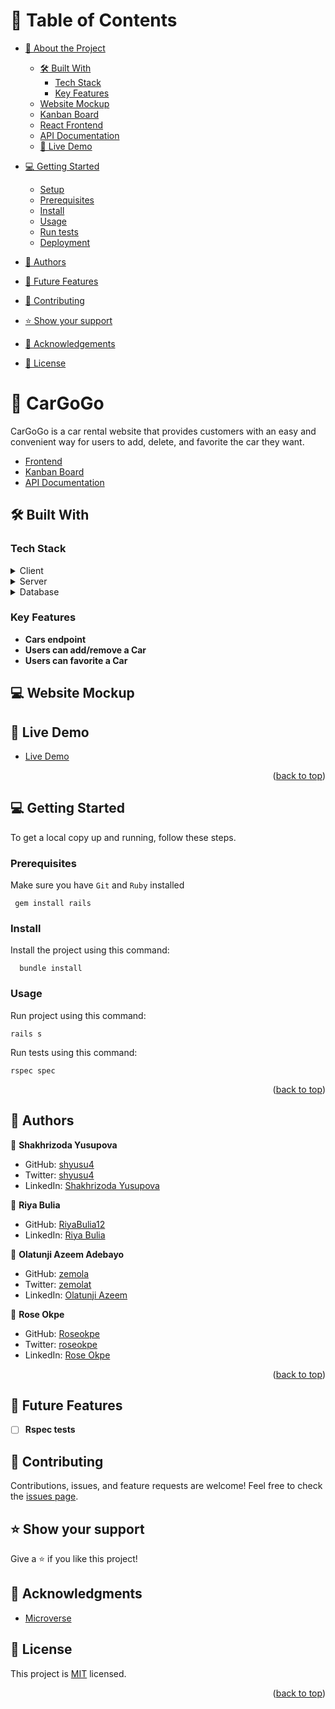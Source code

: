 <a name="readme-top"></a>
# 📗 Table of Contents

- [📖 About the Project](#about-project)
  - [🛠 Built With](#built-with)
    - [Tech Stack](#tech-stack)
    - [Key Features](#key-features)
  - [Website Mockup](#screenshots)
  - [Kanban Board](#kanban-board)
  - [React Frontend](#react-frontend)
  - [API Documentation](#api-docs)
  - [🚀 Live Demo](#live-demo)
  
- [💻 Getting Started](#getting-started)
  - [Setup](#setup)
  - [Prerequisites](#prerequisites)
  - [Install](#install)
  - [Usage](#usage)
  - [Run tests](#run-tests)
  - [Deployment](#triangular_flag_on_post-deployment)
- [👥 Authors](#authors)
- [🔭 Future Features](#future-features)
- [🤝 Contributing](#contributing)
- [⭐️ Show your support](#support)
- [🙏 Acknowledgements](#acknowledgements)
- [📝 License](#license)

<!-- PROJECT DESCRIPTION -->

# 📖 CarGoGo <a name="about-project"></a>
CarGoGo is a car rental website that provides customers with an easy and convenient way for users to add, delete, and favorite the car they want.

- [Frontend](https://github.com/RiyaBulia12/Cargogo-front-end)<a name="react-frontend"></a>
- [Kanban Board](https://github.com/users/RiyaBulia12/projects/8/views/1)<a name="kanban-board"></a>
- [API Documentation]()<a name="api-docs"></a>

## 🛠 Built With <a name="built-with"></a>

### Tech Stack <a name="tech-stack"></a>

<details>
  <summary>Client</summary>
  <ul>
    <li><a href="https://reactjs.org/">React.js</a></li>
  </ul>
</details>

<details>
  <summary>Server</summary>
  <ul>
    <li>Rails</li>
  </ul>
</details>

<details>
<summary>Database</summary>
  <ul>
    <li><a href="https://www.postgresql.org/">PostgreSQL</a></li>
  </ul>
</details>

<!-- Features -->

### Key Features <a name="key-features"></a>

- **Cars endpoint**
- **Users can add/remove a Car**
- **Users can favorite a Car**

## 💻 Website Mockup <a name="screenshots"></a>

<!-- Kanban Board -->
<!-- API Docs -->
<!-- ER DIAGRAM-->


## 🚀 Live Demo <a name="live-demo"></a>

- [Live Demo]()

<p align="right">(<a href="#readme-top">back to top</a>)</p>

<!-- GETTING STARTED -->
## 💻 Getting Started <a name="getting-started"></a>

To get a local copy up and running, follow these steps.
### Prerequisites

Make sure you have `Git` and `Ruby` installed
```
 gem install rails
```

### Install

Install the project using this command:

```
  bundle install
```

### Usage

Run project using this command:

```
rails s
```

Run tests using this command:
```
rspec spec
```

<p align="right">(<a href="#readme-top">back to top</a>)</p>

<!-- AUTHORS -->

## 👥 Authors <a name="authors"></a>

👤 **Shakhrizoda Yusupova**

- GitHub: [shyusu4](https://github.com/shyusu4)
- Twitter: [shyusu4](https://twitter.com/shyusu4)
- LinkedIn: [Shakhrizoda Yusupova](https://www.linkedin.com/in/shyusu4)

👤 **Riya Bulia**

- GitHub: [RiyaBulia12](https://github.com/RiyaBulia12)
- LinkedIn: [Riya Bulia](https://linkedin.com/in/riya-bulia)

👤 **Olatunji Azeem Adebayo**

- GitHub: [zemola](https://github.com/zemola)
- Twitter: [zemolat](https://twitter.com/zemolat)
- LinkedIn: [Olatunji Azeem](https://www.linkedin.com/in/olatunji-azeem)

👤 **Rose Okpe**

- GitHub: [Roseokpe](https://github.com/Roseokpe)
- Twitter: [roseokpe](https://twitter.com/roseokpe)
- LinkedIn: [Rose Okpe](https://www.linkedin.com/in/roseokpe)

<p align="right">(<a href="#readme-top">back to top</a>)</p>

<!-- FUTURE FEATURES -->

## 🔭 Future Features <a name="future-features"></a>

- [ ] **Rspec tests**

<!-- CONTRIBUTING -->

## 🤝 Contributing <a name="contributing"></a>

Contributions, issues, and feature requests are welcome!
Feel free to check the [issues page]().

<!-- SUPPORT -->

## ⭐️ Show your support <a name="support"></a>

Give a ⭐️ if you like this project!

<!-- ACKNOWLEDGEMENTS -->

## 🙏 Acknowledgments <a name="acknowledgements"></a>

- [Microverse](https://www.microverse.org/)

<!-- LICENSE -->

## 📝 License <a name="license"></a>

This project is [MIT]() licensed.

<p align="right">(<a href="#readme-top">back to top</a>)</p>
